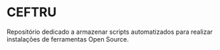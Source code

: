 # CEFTRU

Repositório dedicado a armazenar scripts automatizados para realizar instalações de ferramentas 
Open Source.
